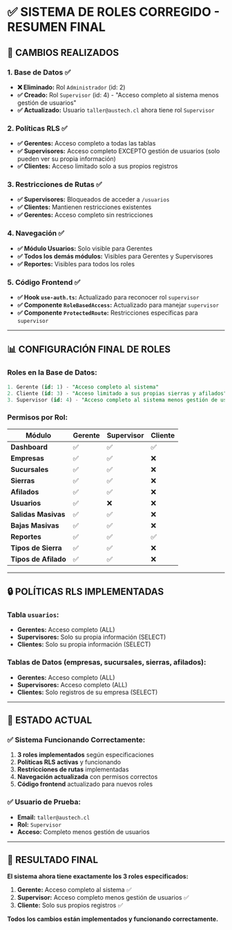 # ✅ SISTEMA DE ROLES CORREGIDO - RESUMEN FINAL

## 🎯 **CAMBIOS REALIZADOS**

### **1. Base de Datos ✅**
- **❌ Eliminado:** Rol `Administrador` (id: 2)
- **✅ Creado:** Rol `Supervisor` (id: 4) - "Acceso completo al sistema menos gestión de usuarios"
- **✅ Actualizado:** Usuario `taller@austech.cl` ahora tiene rol `Supervisor`

### **2. Políticas RLS ✅**
- **✅ Gerentes:** Acceso completo a todas las tablas
- **✅ Supervisores:** Acceso completo EXCEPTO gestión de usuarios (solo pueden ver su propia información)
- **✅ Clientes:** Acceso limitado solo a sus propios registros

### **3. Restricciones de Rutas ✅**
- **✅ Supervisores:** Bloqueados de acceder a `/usuarios`
- **✅ Clientes:** Mantienen restricciones existentes
- **✅ Gerentes:** Acceso completo sin restricciones

### **4. Navegación ✅**
- **✅ Módulo Usuarios:** Solo visible para Gerentes
- **✅ Todos los demás módulos:** Visibles para Gerentes y Supervisores
- **✅ Reportes:** Visibles para todos los roles

### **5. Código Frontend ✅**
- **✅ Hook `use-auth.ts`:** Actualizado para reconocer rol `supervisor`
- **✅ Componente `RoleBasedAccess`:** Actualizado para manejar `supervisor`
- **✅ Componente `ProtectedRoute`:** Restricciones específicas para `supervisor`

---

## 📊 **CONFIGURACIÓN FINAL DE ROLES**

### **Roles en la Base de Datos:**
```sql
1. Gerente (id: 1) - "Acceso completo al sistema"
2. Cliente (id: 3) - "Acceso limitado a sus propias sierras y afilados"  
3. Supervisor (id: 4) - "Acceso completo al sistema menos gestión de usuarios"
```

### **Permisos por Rol:**

| Módulo | Gerente | Supervisor | Cliente |
|--------|---------|------------|---------|
| **Dashboard** | ✅ | ✅ | ✅ |
| **Empresas** | ✅ | ✅ | ❌ |
| **Sucursales** | ✅ | ✅ | ❌ |
| **Sierras** | ✅ | ✅ | ❌ |
| **Afilados** | ✅ | ✅ | ❌ |
| **Usuarios** | ✅ | ❌ | ❌ |
| **Salidas Masivas** | ✅ | ✅ | ❌ |
| **Bajas Masivas** | ✅ | ✅ | ❌ |
| **Reportes** | ✅ | ✅ | ✅ |
| **Tipos de Sierra** | ✅ | ✅ | ❌ |
| **Tipos de Afilado** | ✅ | ✅ | ❌ |

---

## 🔒 **POLÍTICAS RLS IMPLEMENTADAS**

### **Tabla `usuarios`:**
- **Gerentes:** Acceso completo (ALL)
- **Supervisores:** Solo su propia información (SELECT)
- **Clientes:** Solo su propia información (SELECT)

### **Tablas de Datos (empresas, sucursales, sierras, afilados):**
- **Gerentes:** Acceso completo (ALL)
- **Supervisores:** Acceso completo (ALL)
- **Clientes:** Solo registros de su empresa (SELECT)

---

## 🚀 **ESTADO ACTUAL**

### **✅ Sistema Funcionando Correctamente:**
1. **3 roles implementados** según especificaciones
2. **Políticas RLS activas** y funcionando
3. **Restricciones de rutas** implementadas
4. **Navegación actualizada** con permisos correctos
5. **Código frontend** actualizado para nuevos roles

### **✅ Usuario de Prueba:**
- **Email:** `taller@austech.cl`
- **Rol:** `Supervisor`
- **Acceso:** Completo menos gestión de usuarios

---

## 🎉 **RESULTADO FINAL**

**El sistema ahora tiene exactamente los 3 roles especificados:**

1. **Gerente:** Acceso completo al sistema ✅
2. **Supervisor:** Acceso completo menos gestión de usuarios ✅
3. **Cliente:** Solo sus propios registros ✅

**Todos los cambios están implementados y funcionando correctamente.**
